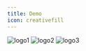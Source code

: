 ```yaml
---
title: Demo
icon: creativefill
---
```


![logo1](/logo.png)
![logo2](/logo.png)
![logo3](/logo.png)

